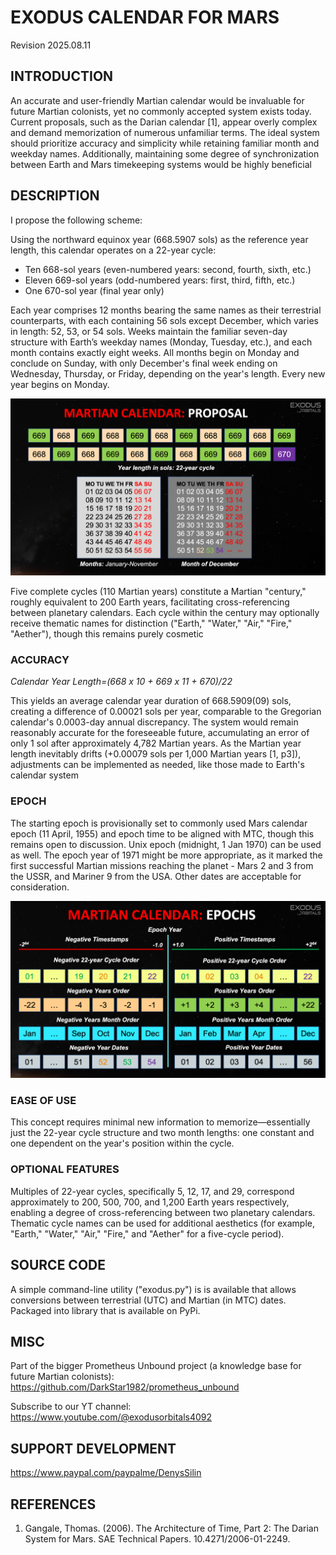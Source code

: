 # EXODUS CALENDAR FOR MARS
Revision 2025.08.11

## INTRODUCTION
An accurate and user-friendly Martian calendar would be invaluable for future Martian
colonists, yet no commonly accepted system exists today. Current proposals, such as the
Darian calendar [1], appear overly complex and demand memorization of numerous
unfamiliar terms. The ideal system should prioritize accuracy and simplicity while retaining
familiar month and weekday names. Additionally, maintaining some degree of
synchronization between Earth and Mars timekeeping systems would be highly beneficial


## DESCRIPTION
I propose the following scheme:

Using the northward equinox year (668.5907 sols) as the reference year length, this
calendar operates on a 22-year cycle:
- Ten 668-sol years (even-numbered years: second, fourth, sixth, etc.)
- Eleven 669-sol years (odd-numbered years: first, third, fifth, etc.)
- One 670-sol year (final year only)

Each year comprises 12 months bearing the same names as their terrestrial counterparts,
with each containing 56 sols except December, which varies in length: 52, 53, or 54 sols.
Weeks maintain the familiar seven-day structure with Earth’s weekday names (Monday,
Tuesday, etc.), and each month contains exactly eight weeks. All months begin on Monday
and conclude on Sunday, with only December's final week ending on Wednesday,
Thursday, or Friday, depending on the year's length. Every new year begins on Monday.

![martian calendar](https://raw.githubusercontent.com/DarkStar1982/exodus_calendar/master/doc/infographics.png "Infographics")

Five complete cycles (110 Martian years) constitute a Martian "century," roughly equivalent to 200 Earth years, facilitating cross-referencing between planetary calendars. Each cycle within the century may optionally receive thematic names for distinction ("Earth," "Water," "Air," "Fire," "Aether"), though this remains purely cosmetic

### ACCURACY

_Calendar Year Length=(668 x 10 + 669 x 11 + 670)/22_

This yields an average calendar year duration of 668.5909(09) sols, creating a difference of 0.00021 sols per year, comparable to the Gregorian calendar's 0.0003-day annual discrepancy. The system would remain reasonably accurate for the foreseeable future, accumulating an error of only 1 sol after approximately 4,782 Martian years. As the Martian year length inevitably drifts (+0.00079 sols per 1,000 Martian years [1, p3]), adjustments can be implemented as needed, like those made to Earth's calendar system

### EPOCH
The starting epoch is provisionally set to commonly used Mars calendar epoch (11 April, 1955) and epoch time to be aligned with MTC, though this remains open to discussion. Unix epoch (midnight, 1 Jan 1970) can be used as well. The epoch year of 1971 might be more appropriate, as it
marked the first successful Martian missions reaching the planet - Mars 2 and 3 from the
USSR, and Mariner 9 from the USA. Other dates are acceptable for consideration.

![Calendar epoch structure](https://raw.githubusercontent.com/DarkStar1982/exodus_calendar/master/doc/calendar_epochs.png "Structure of cycles and years before and after epoch starting year")

### EASE OF USE
This concept requires minimal new information to memorize—essentially just the 22-year cycle structure and two month lengths: one constant and one dependent on the year's position within the cycle.


### OPTIONAL FEATURES
Multiples of 22-year cycles, specifically 5, 12, 17, and 29, correspond approximately to
200, 500, 700, and 1,200 Earth years respectively, enabling a degree of cross-referencing
between two planetary calendars. Thematic cycle names can be used for additional
aesthetics (for example, "Earth," "Water," "Air," "Fire," and "Aether" for a five-cycle period).

## SOURCE CODE
A simple command-line utility ("exodus.py") is is available that allows conversions between terrestrial (UTC) and Martian (in MTC) dates. Packaged into library that is available on PyPi.

## MISC
Part of the bigger Prometheus Unbound project (a knowledge base for future Martian colonists):
https://github.com/DarkStar1982/prometheus_unbound

Subscribe to our YT channel:
https://www.youtube.com/@exodusorbitals4092

## SUPPORT DEVELOPMENT 
https://www.paypal.com/paypalme/DenysSilin

## REFERENCES

1. Gangale, Thomas. (2006). The Architecture of Time, Part 2: The Darian System for Mars. SAE Technical Papers. 10.4271/2006-01-2249. 